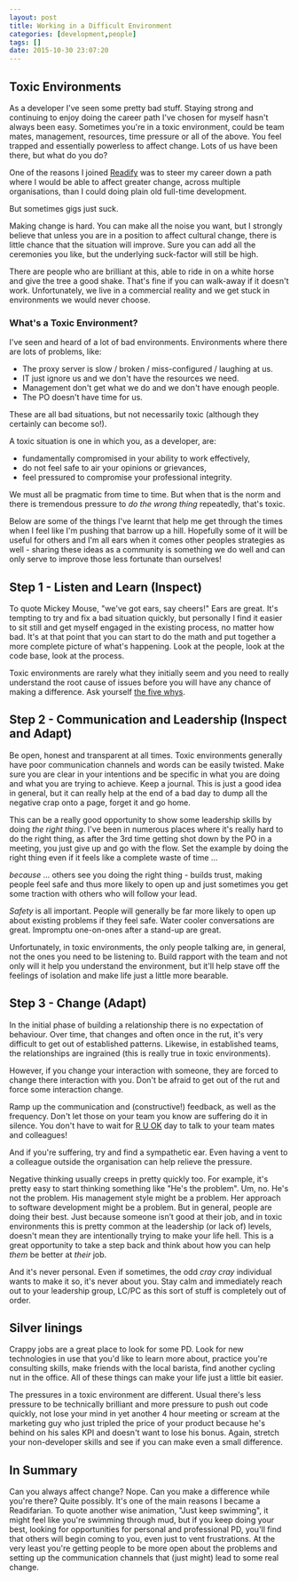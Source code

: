 ```yaml
---
layout: post
title: Working in a Difficult Environment
categories: [development,people]
tags: []
date: 2015-10-30 23:07:20
---
```


## Toxic Environments

As a developer I've seen some pretty bad stuff. Staying strong and continuing to enjoy doing the career path I've chosen for myself hasn't always been easy. Sometimes you're in a toxic environment, could be team mates, management, resources, time pressure or all of the above. You feel trapped and essentially powerless to affect change. Lots of us have been there, but what do you do? 

<!--more-->

One of the reasons I joined [Readify](https://readify.net) was to steer my career down a path where I would be able to affect greater change, across multiple organisations, than I could doing plain old full-time development. 

But sometimes gigs just suck.  

Making change is hard. You can make all the noise you want, but I strongly believe that unless you are in a position to affect cultural change, there is little chance that the situation will improve. Sure you can add all the ceremonies you like, but the underlying suck-factor will still be high. 

There are people who are brilliant at this, able to ride in on a white horse and give the tree a good shake. That's fine if you can walk-away if it doesn't work. Unfortunately, we live in a commercial reality and we get stuck in environments we would never choose.

### What's a Toxic Environment?

I've seen and heard of a lot of bad environments. Environments where there are lots of problems, like:

* The proxy server is slow / broken / miss-configured / laughing at us.
* IT just ignore us and we don't have the resources we need.
* Management don't get what we do and we don't have enough people.
* The PO doesn't have time for us.

These are all bad situations, but not necessarily toxic (although they certainly can become so!).

A toxic situation is one in which you, as a developer, are:

* fundamentally compromised in your ability to work effectively,
* do not feel safe to air your opinions or grievances, 
* feel pressured to compromise your professional integrity.

We must all be pragmatic from time to time. But when that is the norm and there is tremendous pressure to _do the wrong thing_ repeatedly, that's toxic.

Below are some of the things I've learnt that help me get through the times when I feel like I'm pushing that barrow up a hill. Hopefully some of it will be useful for others and I'm all ears when it comes other peoples strategies as well - sharing these ideas as a community is something we do well and can only serve to improve those less fortunate than ourselves!  

## Step 1 - Listen and Learn (Inspect) 

To quote Mickey Mouse, "we've got ears, say cheers!" Ears are great. It's tempting to try and fix a bad situation quickly, but personally I find it easier to sit still and get myself engaged in the existing process, no matter how bad. It's at that point that you can start to do the math and put together a more complete picture of what's happening. Look at the people, look at the code base, look at the process.  

Toxic environments are rarely what they initially seem and you need to really understand the root cause of issues before you will have any chance of making a difference. Ask yourself [the five whys](https://en.wikipedia.org/wiki/5_Whys).

## Step 2 - Communication and Leadership (Inspect and Adapt) 

Be open, honest and transparent at all times. Toxic environments generally have poor communication channels and words can be easily twisted. Make sure you are clear in your intentions and be specific in what you are doing and what you are trying to achieve. Keep a journal. This is just a good idea in general, but it can really help at the end of a bad day to dump all the negative crap onto a page, forget it and go home. 

This can be a really good opportunity to show some leadership skills by doing _the right thing_. I've been in numerous places where it's really hard to do the right thing, as after the 3rd time getting shot down by the PO in a meeting, you just give up and go with the flow. Set the example by doing the right thing even if it feels like a complete waste of time ...

_because_ ... others see you doing the right thing - builds trust, making people feel safe and thus more likely to open up and just sometimes you get some traction with others who will follow your lead. 

_Safety_ is all important. People will generally be far more likely to open up about existing problems if they feel safe. Water cooler conversations are great. Impromptu one-on-ones after a stand-up are great. 

Unfortunately, in toxic environments, the only people talking are, in general, not the ones you need to be listening to. Build rapport with the team and not only will it help you understand the environment, but it'll help stave off the feelings of isolation and make life just a little more bearable. 

## Step 3 - Change (Adapt) 

In the initial phase of building a relationship there is no expectation of behaviour. Over time, that changes and often once in the rut, it's very difficult to get out of established patterns. Likewise, in established teams, the relationships are ingrained (this is really true in toxic environments).  

However, if you change your interaction with someone, they are forced to change there interaction with you. Don't be afraid to get out of the rut and force some interaction change. 

Ramp up the communication and (constructive!) feedback, as well as the frequency. Don't let those on your team you know are suffering do it in silence. You don't have to wait for [R U OK](https://www.ruok.org.au) day to talk to your team mates and colleagues!

And if you're suffering, try and find a sympathetic ear. Even having a vent to a colleague outside the organisation can help relieve the pressure.

Negative thinking usually creeps in pretty quickly too. For example, it's pretty easy to start thinking something like "He's the problem". Um, no. He's not the problem. His management style might be a problem. Her approach to software development might be a problem. But in general, people are doing their best. Just because someone isn’t good at their job, and in toxic environments this is pretty common at the leadership (or lack of) levels, doesn't mean they are intentionally trying to make your life hell. This is a great opportunity to take a step back and think about how you can help _them_ be better at _their_ job.  

And it's never personal. Even if sometimes, the odd _cray cray_ individual wants to make it so, it's never about you. Stay calm and immediately reach out to your leadership group, LC/PC as this sort of stuff is completely out of order. 

## Silver linings 

Crappy jobs are a great place to look for some PD. Look for new technologies in use that you'd like to learn more about, practice you're consulting skills, make friends with the local barista, find another cycling nut in the office. All of these things can make your life just a little bit easier. 
 
The pressures in a toxic environment are different. Usual there's less pressure to be technically brilliant and more pressure to push out code quickly, not lose your mind in yet another 4 hour meeting or scream at the marketing guy who just tripled the price of your product because he's behind on his sales KPI and doesn't want to lose his bonus. Again, stretch your non-developer skills and see if you can make even a small difference.
 
## In Summary 
 
Can you always affect change? Nope. Can you make a difference while you're there? Quite possibly. It's one of the main reasons I became a Readifarian. To quote another wise animation, "Just keep swimming", it might feel like you're swimming through mud, but if you keep doing your best, looking for opportunities for personal and professional PD, you'll find that others will begin coming to you, even just to vent frustrations. At the very least you're getting people to be more open about the problems and setting up the communication channels that (just might) lead to some real change. 
